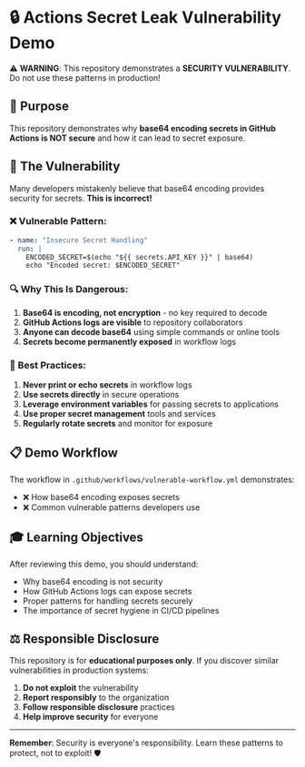 # 🔒   Actions Secret Leak Vulnerability Demo

⚠️ **WARNING**: This repository demonstrates a **SECURITY VULNERABILITY**. Do not use these patterns in production!

## 🎯 Purpose

This repository demonstrates why **base64 encoding secrets in GitHub Actions is NOT secure** and how it can lead to secret exposure.

## 🚨 The Vulnerability

Many developers mistakenly believe that base64 encoding provides security for secrets. **This is incorrect!**

### ❌ Vulnerable Pattern:
```yaml
- name: "Insecure Secret Handling"
  run: |
    ENCODED_SECRET=$(echo "${{ secrets.API_KEY }}" | base64)
    echo "Encoded secret: $ENCODED_SECRET"
```

### 🔍 Why This Is Dangerous:

1. **Base64 is encoding, not encryption** - no key required to decode
2. **GitHub Actions logs are visible** to repository collaborators
3. **Anyone can decode base64** using simple commands or online tools
4. **Secrets become permanently exposed** in workflow logs

### 🔐 Best Practices:

1. **Never print or echo secrets** in workflow logs
2. **Use secrets directly** in secure operations
3. **Leverage environment variables** for passing secrets to applications
4. **Use proper secret management** tools and services
5. **Regularly rotate secrets** and monitor for exposure

## 📋 Demo Workflow

The workflow in `.github/workflows/vulnerable-workflow.yml` demonstrates:

- ❌ How base64 encoding exposes secrets
- ❌ Common vulnerable patterns developers use

## 🎓 Learning Objectives

After reviewing this demo, you should understand:

- Why base64 encoding is not security
- How GitHub Actions logs can expose secrets
- Proper patterns for handling secrets securely
- The importance of secret hygiene in CI/CD pipelines

## ⚖️ Responsible Disclosure

This repository is for **educational purposes only**. If you discover similar vulnerabilities in production systems:

1. **Do not exploit** the vulnerability
2. **Report responsibly** to the organization
3. **Follow responsible disclosure** practices
4. **Help improve security** for everyone

---

**Remember**: Security is everyone's responsibility. Learn these patterns to protect, not to exploit! 🛡️
